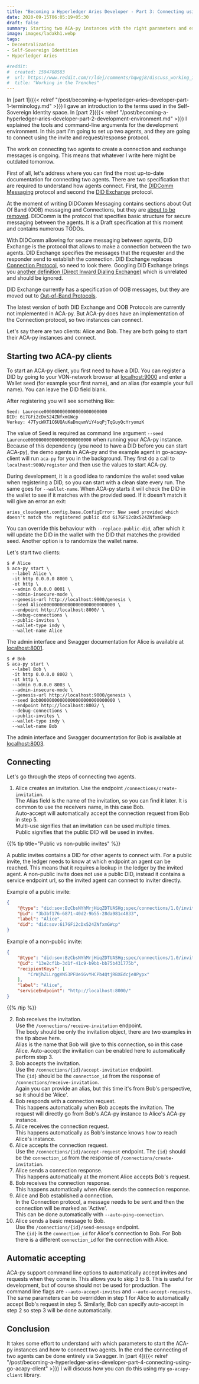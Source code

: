 ```yaml
---
title: "Becoming a Hyperledger Aries Developer - Part 3: Connecting using Swagger"
date: 2020-09-15T06:05:19+05:30
draft: false
summary: Starting two ACA-py instances with the right parameters and establishing a connection between them.
image: images/ladakh1.webp
tags:
- Decentralization
- Self-Sovereign Identities
- Hyperledger Aries

#reddit:
#  created: 1594708583 
#  url: https://www.reddit.com/r/ldej/comments/hqwgj8/discuss_working_in_the_trenches/
#  title: "Working in the Trenches"
---
```


In [part 1]({{< relref "/post/becoming-a-hyperledger-aries-developer-part-1-terminology.md" >}}) I gave an introduction to the terms used in the Self-Sovereign Identity space. In [part 2]({{< relref "/post/becoming-a-hyperledger-aries-developer-part-2-development-environment.md" >}}) I explained the tools and command-line arguments for the development environment. In this part I'm going to set up two agents, and they are going to connect using the invite and request/response protocol.

The work on connecting two agents to create a connection and exchange messages is ongoing. This means that whatever I write here might be outdated tomorrow.

First of all, let's address where you can find the most up-to-date documentation for connecting two agents. There are two specification that are required to understand how agents connect. First, the [DIDComm Messaging](https://identity.foundation/didcomm-messaging/docs/spec/) protocol and second the [DID Exchange](https://github.com/hyperledger/aries-rfcs/tree/master/features/0023-did-exchange) protocol.

At the moment of writing DIDComm Messaging contains sections about Out Of Band (OOB) messaging and Connections, but they are [about to be removed](https://github.com/decentralized-identity/didcomm-messaging/pull/73). DIDComm is the protocol that specifies basic structure for secure messaging between the agents. It is a Draft specification at this moment and contains numerous TODOs.

With DIDComm allowing for secure messaging between agents, DID Exchange is the protocol that allows to make a connection between the two agents. DID Exchange specifies the messages that the requester and the responder send to establish the connection. DID Exchange replaces [Connection Protocol](https://github.com/hyperledger/aries-rfcs/blob/master/features/0160-connection-protocol/README.md), so need to look there. Googling DID Exchange brings you [another definition (Direct Inward Dialing Exchange)](https://medium.com/@a.jamous/why-do-we-need-another-did-exchange-in-2019-2b6308e834ff) which is unrelated and should be ignored.

DID Exchange currently has a specification of OOB messages, but they are moved out to [Out-of-Band Protocols](https://github.com/hyperledger/aries-rfcs/blob/master/features/0434-outofband/README.md).

The latest version of both DID Exchange and OOB Protocols are currently not implemented in ACA-py. But ACA-py does have an implementation of the Connection protocol, so two instances can connect.

Let's say there are two clients: Alice and Bob. They are both going to start their ACA-py instances and connect.

## Starting two ACA-py clients

To start an ACA-py client, you first need to have a DID. You can register a DID by going to your VON-network browser at [localhost:9000](http://localhost:9000/) and enter a Wallet seed (for example your first name), and an alias (for example your full name). You can leave the DID field blank.

After registering you will see something like:
```text
Seed: Laurence000000000000000000000000
DID: 6i7GFi2cDx524ZNfxmGWcp
Verkey: 47TycWXT1C6UQAuKaDnqvmViY4sqPjTqGuyQcYryomzK
``` 

The value of Seed is required as command line argument `--seed Laurence000000000000000000000000` when running your ACA-py instance. Because of this dependency (you need to have a DID before you can start ACA-py), the demo agents in ACA-py and the example agent in go-acapy-client will run `aca-py` for you in the background. They first do a call to `localhost:9000/register` and then use the values to start ACA-py.

During development, it is a good idea to randomize the wallet seed value when registering a DID, so you can start with a clean slate every run. The same goes for `--wallet-name`. When ACA-py starts it will check the DID in the wallet to see if it matches with the provided seed. If it doesn't match it will give an error an exit: 

```text
aries_cloudagent.config.base.ConfigError: New seed provided which doesn't match the registered public did 6i7GFi2cDx524ZNfxmGWcp
```

You can override this behaviour with `--replace-public-did`, after which it will update the DID in the wallet with the DID that matches the provided seed. Another option is to randomize the wallet name.

Let's start two clients:

```shell script
$ # Alice
$ aca-py start \
  --label Alice \
  -it http 0.0.0.0 8000 \
  -ot http \
  --admin 0.0.0.0 8001 \
  --admin-insecure-mode \
  --genesis-url http://localhost:9000/genesis \
  --seed Alice000000000000000000000000000 \
  --endpoint http://localhost:8000/ \
  --debug-connections \
  --public-invites \
  --wallet-type indy \
  --wallet-name Alice
```

The admin interface and Swagger documentation for Alice is available at [localhost:8001](http://localhost:8001/).

```shell script
$ # Bob
$ aca-py start \
  --label Bob \
  -it http 0.0.0.0 8002 \
  -ot http \
  --admin 0.0.0.0 8003 \
  --admin-insecure-mode \
  --genesis-url http://localhost:9000/genesis \
  --seed Bob00000000000000000000000000000 \
  --endpoint http://localhost:8002/ \
  --debug-connections \
  --public-invites \
  --wallet-type indy \
  --wallet-name Bob
```

The admin interface and Swagger documentation for Bob is available at [localhost:8003](http://localhost:8003/).

## Connecting

Let's go through the steps of connecting two agents.

1. Alice creates an invitation.
    Use the endpoint `/connections/create-invitation`.  
    The Alias field is the name of the invitation, so you can find it later. It is common to use the receivers name, in this case Bob.  
    Auto-accept will automatically accept the connection request from Bob in step 5.  
    Multi-use signifies that an invitation can be used multiple times.  
    Public signifies that the public DID will be used in invites.
   
{{% tip title="Public vs non-public invites" %}}

A public invites contains a DID for other agents to connect with. For a public invite, the ledger needs to know at which endpoint an agent can be reached. This means that it requires a lookup in the ledger by the invited agent. A non-public invite does not use a public DID, instead it contains a service endpoint url, so the invited agent can connect to inviter directly.

Example of a public invite:

```json
{
    "@type": "did:sov:BzCbsNYhMrjHiqZDTUASHg;spec/connections/1.0/invitation",
    "@id": "3b3bf176-6871-40d2-9b55-28da981c4833",
    "label": "Alice",
    "did": "did:sov:6i7GFi2cDx524ZNfxmGWcp"
}
```

Example of a non-public invite:
```json
{
    "@type": "did:sov:BzCbsNYhMrjHiqZDTUASHg;spec/connections/1.0/invitation",
    "@id": "13e2cf1b-3d1f-41c9-b9bb-bb75b431775b",
    "recipientKeys": [
        "CrWjhZLLrggVN53PFUeiGvYHCPb4QtjRBXEdcje8Pypx"
    ],
    "label": "Alice",
    "serviceEndpoint": "http://localhost:8000/"
}
```

{{% /tip %}} 
   
2. Bob receives the invitation.  
    Use the `/connections/receive-invitation` endpoint.  
    The body should be only the invitation object, there are two examples in the tip above here.  
    Alias is the name that Bob will give to this connection, so in this case Alice.
    Auto-accept the invitation can be enabled here to automatically perform step 3.
3. Bob accepts the invitation.  
    Use the `/connections/{id}/accept-invitation` endpoint.  
    The `{id}` should be the `connection_id` from the response of `/connections/receive-invitation`.  
    Again you can provide an alias, but this time it's from Bob's perspective, so it should be 'Alice'.
4. Bob responds with a connection request.  
    This happens automatically when Bob accepts the invitation. The request will directly go from Bob's ACA-py instance to Alice's ACA-py instance.
5. Alice receives the connection request.  
    This happens automatically as Bob's instance knows how to reach Alice's instance.
6. Alice accepts the connection request.  
    Use the `/connections/{id}/accept-request` endpoint.
    The `{id}` should be the `connection_id` from the response of `/connections/create-invitation`.
7. Alice sends a connection response.  
    This happens automatically at the moment Alice accepts Bob's request.  
8. Bob receives the connection response.  
    This happens automatically when Alice sends the connection response.
9. Alice and Bob established a connection.  
    In the Connection protocol, a message needs to be sent and then the connection will be marked as 'Active'.  
    This can be done automatically with `--auto-ping-connection`.
10. Alice sends a basic message to Bob.  
    Use the `/connections/{id}/send-message` endpoint.  
    The `{id}` is the `connection_id` for Alice's connection to Bob. For Bob there is a different `connection_id` for the connection with Alice.
    
## Automatic accepting

ACA-py support command line options to automatically accept invites and requests when they come in. This allows you to skip 3 to 8. This is useful for development, but of course should not be used for production. The command line flags are `--auto-accept-invites` and `--auto-accept-requests`. The same parameters can be overridden in step 1 for Alice to automatically accept Bob's request in step 5. Similarly, Bob can specify auto-accept in step 2 so step 3 will be done automatically.
    
## Conclusion

It takes some effort to understand with which parameters to start the ACA-py instances and how to connect two agents. In the end the connecting of two agents can be done entirely via Swagger. In [part 4]({{< relref "/post/becoming-a-hyperledger-aries-developer-part-4-connecting-using-go-acapy-client" >}}) I will discuss how you can do this using my `go-acapy-client` library.